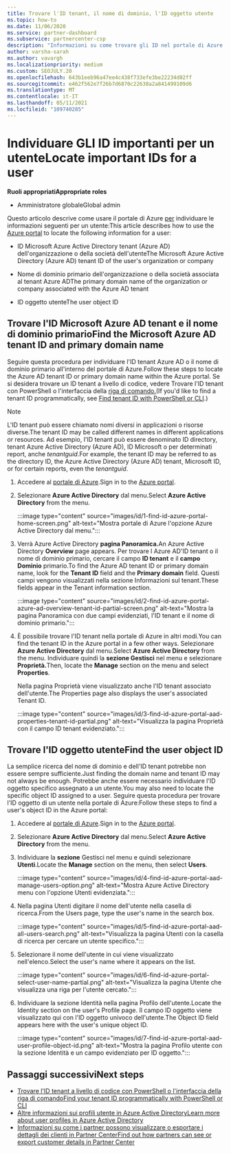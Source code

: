 ```yaml
---
title: Trovare l'ID tenant, il nome di dominio, l'ID oggetto utente
ms.topic: how-to
ms.date: 11/06/2020
ms.service: partner-dashboard
ms.subservice: partnercenter-csp
description: "Informazioni su come trovare gli ID nel portale di Azure: ID tenant, nome di dominio o ID oggetto utente specifico Azure AD'organizzazione. Alcune attività necessitano di queste informazioni."
author: varsha-sarah
ms.author: vavargh
ms.localizationpriority: medium
ms.custom: SEOJULY.20
ms.openlocfilehash: 643b1eeb96a47ee4c438f733efe3be22234d02ff
ms.sourcegitcommit: e462f562e7f26b7d6870c22638a2a841499109d6
ms.translationtype: MT
ms.contentlocale: it-IT
ms.lasthandoff: 05/11/2021
ms.locfileid: "109740285"
---
```

# <a name="locate-important-ids-for-a-user"></a><span data-ttu-id="5aa7a-104">Individuare GLI ID importanti per un utente</span><span class="sxs-lookup"><span data-stu-id="5aa7a-104">Locate important IDs for a user</span></span>

<span data-ttu-id="5aa7a-105">**Ruoli appropriati**</span><span class="sxs-lookup"><span data-stu-id="5aa7a-105">**Appropriate roles**</span></span>

- <span data-ttu-id="5aa7a-106">Amministratore globale</span><span class="sxs-lookup"><span data-stu-id="5aa7a-106">Global admin</span></span>

<span data-ttu-id="5aa7a-107">Questo articolo descrive come usare il portale di Azure [per](https://portal.azure.com/) individuare le informazioni seguenti per un utente:</span><span class="sxs-lookup"><span data-stu-id="5aa7a-107">This article describes how to use the [Azure portal](https://portal.azure.com/) to locate the following information for a user:</span></span>

- <span data-ttu-id="5aa7a-108">ID Microsoft Azure Active Directory tenant (Azure AD) dell'organizzazione o della società dell'utente</span><span class="sxs-lookup"><span data-stu-id="5aa7a-108">The Microsoft Azure Active Directory (Azure AD) tenant ID of the user's organization or company</span></span>

- <span data-ttu-id="5aa7a-109">Nome di dominio primario dell'organizzazione o della società associata al tenant Azure AD</span><span class="sxs-lookup"><span data-stu-id="5aa7a-109">The primary domain name of the organization or company associated with the Azure AD tenant</span></span>

- <span data-ttu-id="5aa7a-110">ID oggetto utente</span><span class="sxs-lookup"><span data-stu-id="5aa7a-110">The user object ID</span></span>

## <a name="find-the-microsoft-azure-ad-tenant-id-and-primary-domain-name"></a><span data-ttu-id="5aa7a-111">Trovare l'ID Microsoft Azure AD tenant e il nome di dominio primario</span><span class="sxs-lookup"><span data-stu-id="5aa7a-111">Find the Microsoft Azure AD tenant ID and primary domain name</span></span>

<span data-ttu-id="5aa7a-112">Seguire questa procedura per individuare l'ID tenant Azure AD o il nome di dominio primario all'interno del portale di Azure.</span><span class="sxs-lookup"><span data-stu-id="5aa7a-112">Follow these steps to locate the Azure AD tenant ID or primary domain name within the Azure portal.</span></span> <span data-ttu-id="5aa7a-113">Se si desidera trovare un ID tenant a livello di codice, vedere Trovare l'ID tenant con PowerShell o l'interfaccia della [riga di comando.](/azure/active-directory/fundamentals/active-directory-how-to-find-tenant#find-tenant-id-with-powershell)</span><span class="sxs-lookup"><span data-stu-id="5aa7a-113">(If you'd like to find a tenant ID programmatically, see [Find tenant ID with PowerShell or CLI](/azure/active-directory/fundamentals/active-directory-how-to-find-tenant#find-tenant-id-with-powershell).)</span></span>

> [!NOTE]
> <span data-ttu-id="5aa7a-114">L'ID tenant può essere chiamato nomi diversi in applicazioni o risorse diverse.</span><span class="sxs-lookup"><span data-stu-id="5aa7a-114">The tenant ID may be called different names in different applications or resources.</span></span> <span data-ttu-id="5aa7a-115">Ad esempio, l'ID tenant può essere denominato ID directory, tenant Azure Active Directory (Azure AD), ID Microsoft o per determinati report, anche *tenantguid*.</span><span class="sxs-lookup"><span data-stu-id="5aa7a-115">For example, the tenant ID may be referred to as the directory ID, the Azure Active Directory (Azure AD) tenant, Microsoft ID, or for certain reports, even the *tenantguid*.</span></span>

1. <span data-ttu-id="5aa7a-116">Accedere al [portale di Azure](https://portal.azure.com/).</span><span class="sxs-lookup"><span data-stu-id="5aa7a-116">Sign in to the [Azure portal](https://portal.azure.com/).</span></span>

2. <span data-ttu-id="5aa7a-117">Selezionare **Azure Active Directory** dal menu.</span><span class="sxs-lookup"><span data-stu-id="5aa7a-117">Select **Azure Active Directory** from the menu.</span></span>

   :::image type="content" source="images/id/1-find-id-azure-portal-home-screen.png" alt-text="Mostra portale di Azure l'opzione Azure Active Directory dal menu.":::

3. <span data-ttu-id="5aa7a-119">Verrà Azure Active Directory **pagina Panoramica.**</span><span class="sxs-lookup"><span data-stu-id="5aa7a-119">An Azure Active Directory **Overview** page appears.</span></span> <span data-ttu-id="5aa7a-120">Per trovare l Azure AD'ID tenant o il nome di dominio primario, cercare il campo **ID tenant** e il **campo Dominio** primario.</span><span class="sxs-lookup"><span data-stu-id="5aa7a-120">To find the Azure AD tenant ID or primary domain name, look for the **Tenant ID** field and the **Primary domain** field.</span></span> <span data-ttu-id="5aa7a-121">Questi campi vengono visualizzati nella sezione Informazioni sul tenant.</span><span class="sxs-lookup"><span data-stu-id="5aa7a-121">These fields appear in the Tenant information section.</span></span>

   :::image type="content" source="images/id/2-find-id-azure-portal-azure-ad-overview-tenant-id-partial-screen.png" alt-text="Mostra la pagina Panoramica con due campi evidenziati, l'ID tenant e il nome di dominio primario.":::

4. <span data-ttu-id="5aa7a-123">È possibile trovare l'ID tenant nella portale di Azure in altri modi.</span><span class="sxs-lookup"><span data-stu-id="5aa7a-123">You can find the tenant ID in the Azure portal in a few other ways.</span></span> <span data-ttu-id="5aa7a-124">Selezionare **Azure Active Directory** dal menu.</span><span class="sxs-lookup"><span data-stu-id="5aa7a-124">Select **Azure Active Directory** from the menu.</span></span> <span data-ttu-id="5aa7a-125">Individuare quindi la **sezione Gestisci** nel menu e selezionare **Proprietà.**</span><span class="sxs-lookup"><span data-stu-id="5aa7a-125">Then, locate the **Manage** section on the menu and select **Properties**.</span></span>

   <span data-ttu-id="5aa7a-126">Nella pagina Proprietà viene visualizzato anche l'ID tenant associato dell'utente.</span><span class="sxs-lookup"><span data-stu-id="5aa7a-126">The Properties page also displays the user's associated Tenant ID.</span></span>

   :::image type="content" source="images/id/3-find-id-azure-portal-aad-properties-tenant-id-partial.png" alt-text="Visualizza la pagina Proprietà con il campo ID tenant evidenziato.":::

## <a name="find-the-user-object-id"></a><span data-ttu-id="5aa7a-128">Trovare l'ID oggetto utente</span><span class="sxs-lookup"><span data-stu-id="5aa7a-128">Find the user object ID</span></span>

<span data-ttu-id="5aa7a-129">La semplice ricerca del nome di dominio e dell'ID tenant potrebbe non essere sempre sufficiente.</span><span class="sxs-lookup"><span data-stu-id="5aa7a-129">Just finding the domain name and tenant ID may not always be enough.</span></span> <span data-ttu-id="5aa7a-130">Potrebbe anche essere necessario individuare l'ID oggetto specifico assegnato a un utente.</span><span class="sxs-lookup"><span data-stu-id="5aa7a-130">You may also need to locate the specific object ID assigned to a user.</span></span> <span data-ttu-id="5aa7a-131">Seguire questa procedura per trovare l'ID oggetto di un utente nella portale di Azure:</span><span class="sxs-lookup"><span data-stu-id="5aa7a-131">Follow these steps to find a user's object ID in the Azure portal:</span></span>

1. <span data-ttu-id="5aa7a-132">Accedere al [portale di Azure](https://portal.azure.com/).</span><span class="sxs-lookup"><span data-stu-id="5aa7a-132">Sign in to the [Azure portal](https://portal.azure.com/).</span></span>

2. <span data-ttu-id="5aa7a-133">Selezionare **Azure Active Directory** dal menu.</span><span class="sxs-lookup"><span data-stu-id="5aa7a-133">Select **Azure Active Directory** from the menu.</span></span>

3. <span data-ttu-id="5aa7a-134">Individuare la **sezione** Gestisci nel menu e quindi selezionare **Utenti**.</span><span class="sxs-lookup"><span data-stu-id="5aa7a-134">Locate the **Manage** section on the menu, then select **Users**.</span></span>

      :::image type="content" source="images/id/4-find-id-azure-portal-aad-manage-users-option.png" alt-text="Mostra Azure Active Directory menu con l'opzione Utenti evidenziata.":::

4. <span data-ttu-id="5aa7a-136">Nella pagina Utenti digitare il nome dell'utente nella casella di ricerca.</span><span class="sxs-lookup"><span data-stu-id="5aa7a-136">From the Users page, type the user's name in the search box.</span></span>

      :::image type="content" source="images/id/5-find-id-azure-portal-aad-all-users-search.png" alt-text="Visualizza la pagina Utenti con la casella di ricerca per cercare un utente specifico.":::

5. <span data-ttu-id="5aa7a-138">Selezionare il nome dell'utente in cui viene visualizzato nell'elenco.</span><span class="sxs-lookup"><span data-stu-id="5aa7a-138">Select the user's name where it appears on the list.</span></span>  

      :::image type="content" source="images/id/6-find-id-azure-portal-select-user-name-partial.png" alt-text="Visualizza la pagina Utente che visualizza una riga per l'utente cercato.":::

6. <span data-ttu-id="5aa7a-140">Individuare la sezione Identità nella pagina Profilo dell'utente.</span><span class="sxs-lookup"><span data-stu-id="5aa7a-140">Locate the Identity section on the user's Profile page.</span></span> <span data-ttu-id="5aa7a-141">Il campo ID oggetto viene visualizzato qui con l'ID oggetto univoco dell'utente.</span><span class="sxs-lookup"><span data-stu-id="5aa7a-141">The Object ID field appears here with the user's unique object ID.</span></span>

      :::image type="content" source="images/id/7-find-id-azure-portal-aad-user-profile-object-id.png" alt-text="Mostra la pagina Profilo utente con la sezione Identità e un campo evidenziato per ID oggetto.":::

## <a name="next-steps"></a><span data-ttu-id="5aa7a-143">Passaggi successivi</span><span class="sxs-lookup"><span data-stu-id="5aa7a-143">Next steps</span></span>

- [<span data-ttu-id="5aa7a-144">Trovare l'ID tenant a livello di codice con PowerShell o l'interfaccia della riga di comando</span><span class="sxs-lookup"><span data-stu-id="5aa7a-144">Find your tenant ID programmatically with PowerShell or CLI</span></span>](/azure/active-directory/fundamentals/active-directory-how-to-find-tenant)
- [<span data-ttu-id="5aa7a-145">Altre informazioni sui profili utente in Azure Active Directory</span><span class="sxs-lookup"><span data-stu-id="5aa7a-145">Learn more about user profiles in Azure Active Directory</span></span>](/azure/active-directory/fundamentals/active-directory-users-profile-azure-portal)
- [<span data-ttu-id="5aa7a-146">Informazioni su come i partner possono visualizzare o esportare i dettagli dei clienti in Partner Center</span><span class="sxs-lookup"><span data-stu-id="5aa7a-146">Find out how partners can see or export customer details in Partner Center</span></span>](see-your-customer-list.md)

